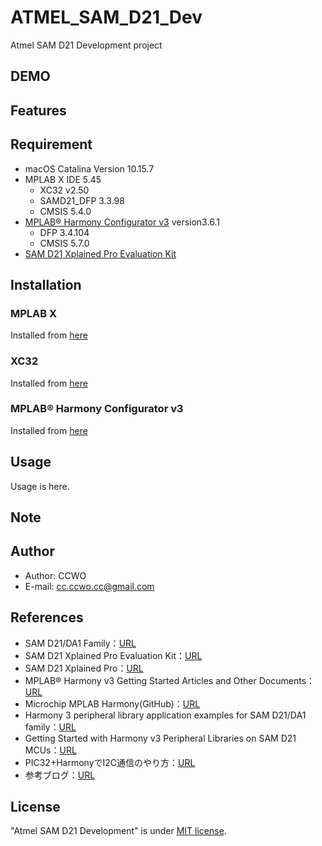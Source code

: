 # ATMEL_SAM_D21_Dev

Atmel SAM D21 Development project

## DEMO

## Features

## Requirement

- macOS Catalina Version 10.15.7
- MPLAB X IDE 5.45
  - XC32 v2.50
  - SAMD21_DFP 3.3.98
  - CMSIS 5.4.0
- [MPLAB® Harmony Configurator v3](https://www.microchip.com/mplab/mplab-harmony) version3.6.1
  - DFP 3.4.104
  - CMSIS 5.7.0
- [SAM D21 Xplained Pro Evaluation Kit](https://www.microchip.com/DevelopmentTools/ProductDetails/PartNO/ATSAMD21-XPRO)

## Installation

### MPLAB X

Installed from [here](https://www.microchip.com/mplab/mplab-x-ide)

### XC32

Installed from [here](https://www.microchip.com/en-us/development-tools-tools-and-software/mplab-xc-compilers)

### MPLAB® Harmony Configurator v3

Installed from [here](https://microchipdeveloper.com/harmony3:mhc-overview)

## Usage

Usage is here.

## Note

## Author

- Author: CCWO
- E-mail: cc.ccwo.cc@gmail.com

## References

- SAM D21/DA1 Family：[URL](https://ww1.microchip.com/downloads/en/DeviceDoc/SAM_D21_DA1_Family_DataSheet_DS40001882F.pdf)
- SAM D21 Xplained Pro Evaluation Kit：[URL](https://www.microchip.com/DevelopmentTools/ProductDetails/PartNO/ATSAMD21-XPRO)
- SAM D21 Xplained Pro：[URL](http://ww1.microchip.com/downloads/en/DeviceDoc/Atmel-42220-SAMD21-Xplained-Pro_User-Guide.pdf)
- MPLAB® Harmony v3 Getting Started Articles and Other Documents：[URL](https://www.microchip.com/mplab/mplab-harmony/mplab-harmony-articles-and-documentation)
- Microchip MPLAB Harmony(GitHub)：[URL](https://github.com/Microchip-MPLAB-Harmony)
- Harmony 3 peripheral library application examples for SAM D21/DA1 family：[URL](https://github.com/Microchip-MPLAB-Harmony/csp_apps_sam_d21_da1)
- Getting Started with Harmony v3 Peripheral Libraries on SAM D21 MCUs：[URL](https://microchipdeveloper.com/harmony3:samd21-getting-started-training-module)
- PIC32+HarmonyでI2C通信のやり方：[URL](https://ame-yuki.ddo.jp/setaria/20160520_094622/pic32harmony%E3%81%A7i2c%E9%80%9A%E4%BF%A1%E3%81%AE%E3%82%84%E3%82%8A%E6%96%B9/)
- 参考ブログ：[URL](http://blog.livedoor.jp/mplab/archives/cat_1271531.html)

## License

"Atmel SAM D21 Development" is under [MIT license](https://en.wikipedia.org/wiki/MIT_License).
